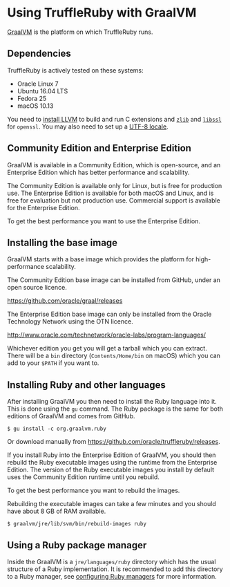 # Using TruffleRuby with GraalVM

[GraalVM](http://graalvm.org/) is the platform on which TruffleRuby runs.

## Dependencies

TruffleRuby is actively tested on these systems:

* Oracle Linux 7
* Ubuntu 16.04 LTS
* Fedora 25
* macOS 10.13

You need to [install LLVM](installing-llvm.md) to build and run C
extensions and [`zlib`](installing-zlib.md) and
[`libssl`](installing-libssl.md) for `openssl`. You may also need to
set up a [UTF-8 locale](utf8-locale.md).

## Community Edition and Enterprise Edition

GraalVM is available in a Community Edition, which is open-source, and an
Enterprise Edition which has better performance and scalability.

The Community Edition is available only for Linux, but is free for production
use. The Enterprise Edition is available for both macOS and Linux, and is free
for evaluation but not production use. Commercial support is available for the
Enterprise Edition.

To get the best performance you want to use the Enterprise Edition.

## Installing the base image

GraalVM starts with a base image which provides the platform for
high-performance scalability.

The Community Edition base image can be installed from GitHub, under an open
source licence.

https://github.com/oracle/graal/releases

The Enterprise Edition base image can only be installed from the Oracle
Technology Network using the OTN licence.

http://www.oracle.com/technetwork/oracle-labs/program-languages/

Whichever edition you get you will get a tarball which you can extract. There
will be a `bin` directory (`Contents/Home/bin` on macOS) which you can add to
your `$PATH` if you want to.

## Installing Ruby and other languages

After installing GraalVM you then need to install the Ruby language into it.
This is done using the `gu` command. The Ruby package is the same for both
editions of GraalVM and comes from GitHub.

```
$ gu install -c org.graalvm.ruby
```

Or download manually from https://github.com/oracle/truffleruby/releases.

If you install Ruby into the Enterprise Edition of GraalVM, you should then
rebuild the Ruby executable images using the runtime from the Enterprise
Edition. The version of the Ruby executable images you install by default uses
the Community Edition runtime until you rebuild.

To get the best performance you want to rebuild the images.

Rebuilding the executable images can take a few minutes and you should have
about 8 GB of RAM available.

```
$ graalvm/jre/lib/svm/bin/rebuild-images ruby
```

## Using a Ruby package manager

Inside the GraalVM is a `jre/languages/ruby` directory which has the usual
structure of a Ruby implementation. It is recommended to add this directory to
a Ruby manager, see [configuring Ruby managers](ruby-managers.md) for more
information.

